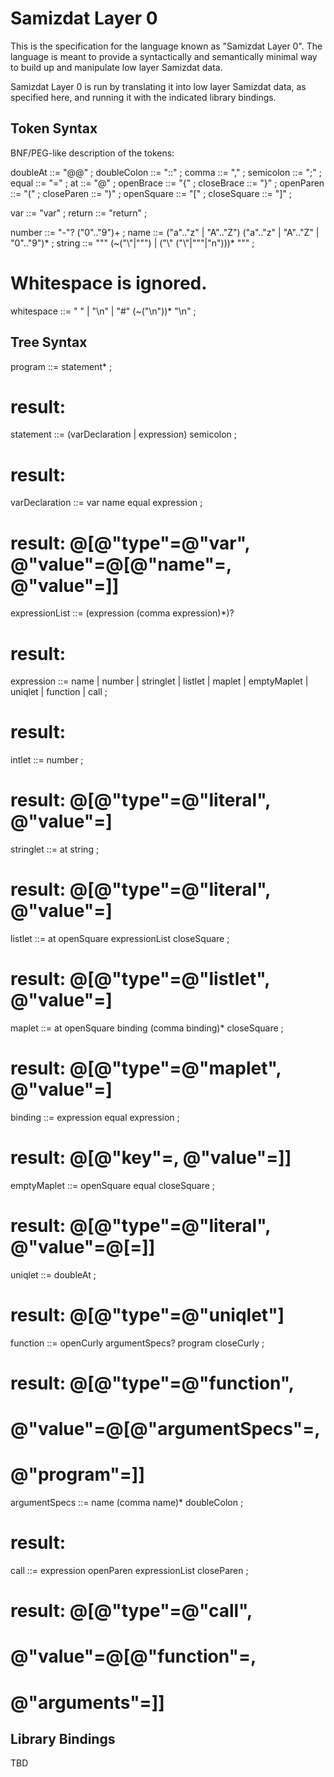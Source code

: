 Samizdat Layer 0
================

This is the specification for the language known as "Samizdat Layer 0".
The language is meant to provide a syntactically and semantically
minimal way to build up and manipulate low layer Samizdat data.

Samizdat Layer 0 is run by translating it into low layer Samizdat
data, as specified here, and running it with the indicated library
bindings.


Token Syntax
------------

BNF/PEG-like description of the tokens:

doubleAt    ::= "@@" ;
doubleColon ::= "::" ;
comma       ::= "," ;
semicolon   ::= ";" ;
equal       ::= "=" ;
at          ::= "@" ;
openBrace   ::= "{" ;
closeBrace  ::= "}" ;
openParen   ::= "(" ;
closeParen  ::= ")" ;
openSquare  ::= "[" ;
closeSquare ::= "]" ;

var    ::= "var" ;
return ::= "return" ;

number     ::= "-"? ("0".."9")+ ;
name       ::= ("a".."z" | "A".."Z") ("a".."z" | "A".."Z" | "0".."9")* ;
string     ::= "\"" (~("\\"|"\"") | ("\\" ("\\"|"\""|"n")))* "\"" ;

# Whitespace is ignored.
whitespace ::= " " | "\n" | "#" (~("\n"))* "\n" ;


Tree Syntax
-----------

program ::= statement* ;
# result: <listlet of statements>

statement ::= (varDeclaration | expression) semicolon ;
# result: <same as whatever was parsed>

varDeclaration ::= var name equal expression ;
# result: @[@"type"=@"var", @"value"=@[@"name"=<name>, @"value"=<expression>]]

expressionList ::= (expression (comma expression)*)?
# result: <listlet of expressions>

expression ::=
    name | number | stringlet | listlet | maplet | emptyMaplet |
    uniqlet | function | call ;
# result: <same as whatever was parsed>

intlet ::= number ;
# result: @[@"type"=@"literal", @"value"=<intlet of number>]

stringlet ::= at string ;
# result: @[@"type"=@"literal", @"value"=<listlet of characters>]

listlet ::= at openSquare expressionList closeSquare ;
# result: @[@"type"=@"listlet", @"value"=<listlet of expressions>]

maplet ::= at openSquare binding (comma binding)* closeSquare ;
# result: @[@"type"=@"maplet", @"value"=<listlet of bindings>]

binding ::= expression equal expression ;
# result: @[@"key"=<key expression>, @"value"=<value expression>]]

emptyMaplet ::= openSquare equal closeSquare ;
# result: @[@"type"=@"literal", @"value"=@[=]]

uniqlet ::= doubleAt ;
# result: @[@"type"=@"uniqlet"]

function ::= openCurly argumentSpecs? program closeCurly ;
# result: @[@"type"=@"function",
#           @"value"=@[@"argumentSpecs"=<argument specs>,
#                      @"program"=<program>]]

argumentSpecs ::= name (comma name)* doubleColon ;
# result: <listlet of names>

call ::= expression openParen expressionList closeParen ;
# result: @[@"type"=@"call",
#           @"value"=@[@"function"=<function expression>,
#                      @"arguments"=<expression list>]]


Library Bindings
----------------

TBD
